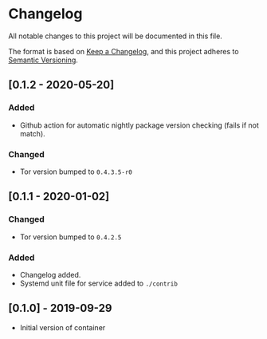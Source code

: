 # Changelog
All notable changes to this project will be documented in this file.

The format is based on [Keep a Changelog](https://keepachangelog.com/en/1.0.0/),
and this project adheres to [Semantic Versioning](https://semver.org/spec/v2.0.0.html).

## [0.1.2 - 2020-05-20]

### Added
- Github action for automatic nightly package version checking (fails if not match).

### Changed
- Tor version bumped to `0.4.3.5-r0`

## [0.1.1 - 2020-01-02]

### Changed
- Tor version bumped to `0.4.2.5`

### Added
- Changelog added.
- Systemd unit file for service added to `./contrib`


## [0.1.0] - 2019-09-29
- Initial version of container

